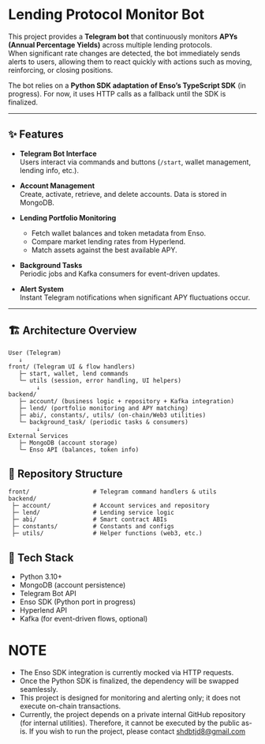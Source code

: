 # Lending Protocol Monitor Bot

This project provides a **Telegram bot** that continuously monitors **APYs (Annual Percentage Yields)** across multiple lending protocols.  
When significant rate changes are detected, the bot immediately sends alerts to users, allowing them to react quickly with actions such as moving, reinforcing, or closing positions.

The bot relies on a **Python SDK adaptation of Enso’s TypeScript SDK** (in progress). For now, it uses HTTP calls as a fallback until the SDK is finalized.

---

## ✨ Features

- **Telegram Bot Interface**  
  Users interact via commands and buttons (`/start`, wallet management, lending info, etc.).

- **Account Management**  
  Create, activate, retrieve, and delete accounts. Data is stored in MongoDB.

- **Lending Portfolio Monitoring**  
  - Fetch wallet balances and token metadata from Enso.  
  - Compare market lending rates from Hyperlend.  
  - Match assets against the best available APY.

- **Background Tasks**  
  Periodic jobs and Kafka consumers for event-driven updates.

- **Alert System**  
  Instant Telegram notifications when significant APY fluctuations occur.

---

## 🏗️ Architecture Overview

```text
User (Telegram)
   ↓
front/ (Telegram UI & flow handlers)
   ├─ start, wallet, lend commands
   └─ utils (session, error handling, UI helpers)
        ↓
backend/
   ├─ account/ (business logic + repository + Kafka integration)
   ├─ lend/ (portfolio monitoring and APY matching)
   ├─ abi/, constants/, utils/ (on-chain/Web3 utilities)
   └─ background_task/ (periodic tasks & consumers)
        ↓
External Services
   ├─ MongoDB (account storage)
   └─ Enso API (balances, token info)
```

## 📂 Repository Structure
```text
front/                  # Telegram command handlers & utils
backend/
 ├─ account/            # Account services and repository
 ├─ lend/               # Lending service logic
 ├─ abi/                # Smart contract ABIs
 ├─ constants/          # Constants and configs
 ├─ utils/              # Helper functions (web3, etc.)
```

## 🔧 Tech Stack
- Python 3.10+
- MongoDB (account persistence)
- Telegram Bot API
- Enso SDK (Python port in progress)
- Hyperlend API
- Kafka (for event-driven flows, optional)

# NOTE
- The Enso SDK integration is currently mocked via HTTP requests.
- Once the Python SDK is finalized, the dependency will be swapped seamlessly.
- This project is designed for monitoring and alerting only; it does not execute on-chain transactions.
- Currently, the project depends on a private internal GitHub repository (for internal utilities).
Therefore, it cannot be executed by the public as-is.
If you wish to run the project, please contact shdbtjd8@gmail.com
